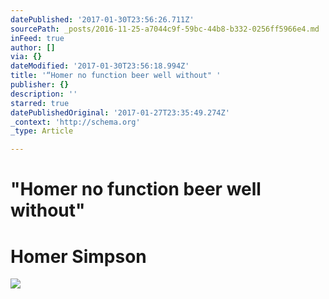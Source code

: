 ```yaml
---
datePublished: '2017-01-30T23:56:26.711Z'
sourcePath: _posts/2016-11-25-a7044c9f-59bc-44b8-b332-0256ff5966e4.md
inFeed: true
author: []
via: {}
dateModified: '2017-01-30T23:56:18.994Z'
title: '“Homer no function beer well without" '
publisher: {}
description: ''
starred: true
datePublishedOriginal: '2017-01-27T23:35:49.274Z'
_context: 'http://schema.org'
_type: Article

---
```

# "Homer no function beer well without" 

# Homer Simpson
![](https://the-grid-user-content.s3-us-west-2.amazonaws.com/70e6b90f-46c8-4462-8edb-26f2a9cfe741.jpg)